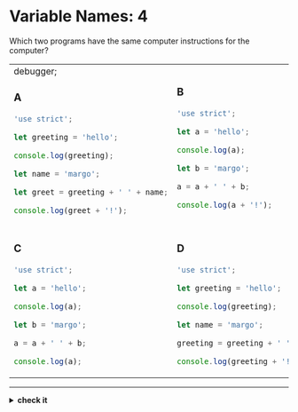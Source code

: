 # Variable Names: 4

Which two programs have the same computer instructions for the computer?

<table>

<tr>
<td>
debugger;

### A

```js
'use strict';

let greeting = 'hello';

console.log(greeting);

let name = 'margo';

let greet = greeting + ' ' + name;

console.log(greet + '!');
```

</td>
<td>

### B

```js
'use strict';

let a = 'hello';

console.log(a);

let b = 'margo';

a = a + ' ' + b;

console.log(a + '!');
```

</td>
</tr>

<tr>
<td>

### C

```js
'use strict';

let a = 'hello';

console.log(a);

let b = 'margo';

a = a + ' ' + b;

console.log(a);
```

</td>
<td>

### D

```js
'use strict';

let greeting = 'hello';

console.log(greeting);

let name = 'margo';

greeting = greeting + ' ' + name;

console.log(greeting + '!');
```

</td>
</tr>

</table>

---

<details>
<summary><strong>check it</strong></summary>
<br>

**B** and **D**.

</details>
